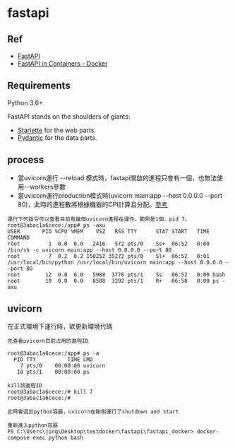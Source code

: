 # fastapi

## Ref
- [FastAPI](https://fastapi.tiangolo.com/)
- [FastAPI in Containers - Docker](https://fastapi.tiangolo.com/deployment/docker/)

## Requirements

Python 3.6+

FastAPI stands on the shoulders of giants:

* <a href="https://www.starlette.io/" class="external-link" target="_blank">Starlette</a> for the web parts.
* <a href="https://pydantic-docs.helpmanual.io/" class="external-link" target="_blank">Pydantic</a> for the data parts.

## process
- 當uvicorn運行 --reload 模式時，fastapi開啟的進程只會有一個，也無法使用<a hre="https://fastapi.tiangolo.com/de/deployment/server-workers/#uvicorn-with-workers">--workers</a>參數
- 當uvicorn運行production模式時(uvicorn main:app --host 0.0.0.0 --port 80)，此時的進程數將根據機器的CPI計算且分配。<a href="https://fastapi.tiangolo.com/deployment/docker/#number-of-processes-on-the-official-docker-image">參考</a>

```
運行下列指令可以查看目前有幾個uvicorn進程在運作。範例是1個，pid 7。
root@3abac1a6cece:/app# ps -axu
USER       PID %CPU %MEM    VSZ   RSS TTY      STAT START   TIME COMMAND
root         1  0.0  0.0   2416   572 pts/0    Ss+  06:52   0:00 /bin/sh -c uvicorn main:app --host 0.0.0.0 --port 80
root         7  0.2  0.2 150252 35272 pts/0    Sl+  06:52   0:01 /usr/local/bin/python /usr/local/bin/uvicorn main:app --host 0.0.0.0 --port 80
root        12  0.0  0.0   5988  3776 pts/1    Ss   06:52   0:00 bash
root        19  0.0  0.0   8588  3292 pts/1    R+   06:58   0:00 ps -axu
```

## uvicorn
在正式環境下運行時，欲更新環境代碼

```
先查看uvicorn目前占用的進程ID

root@3abac1a6cece:/app# ps -a
  PID TTY          TIME CMD
    7 pts/0    00:00:00 uvicorn
   18 pts/1    00:00:00 ps
```

```
kill該進程ID
root@3abac1a6cece:/# kill 7
root@3abac1a6cece:/#

此時會退出python容器，uvicorn在剛剛運行了shutdown and start
```

```
重新進入python容器
PS C:\Users\jing\Desktop\testdocker\fastapi\fastapi_docker> docker-compose exec python bash
```
